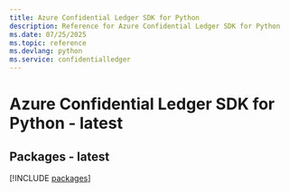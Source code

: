 ```yaml
---
title: Azure Confidential Ledger SDK for Python
description: Reference for Azure Confidential Ledger SDK for Python
ms.date: 07/25/2025
ms.topic: reference
ms.devlang: python
ms.service: confidentialledger
---
```

# Azure Confidential Ledger SDK for Python - latest
## Packages - latest
[!INCLUDE [packages](confidential-ledger-index.md)]